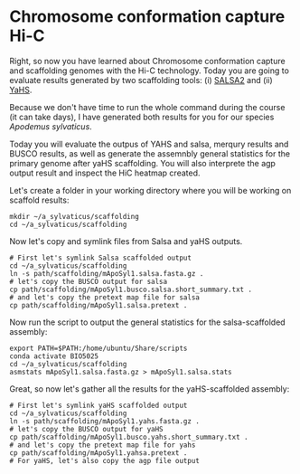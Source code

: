 # Chromosome conformation capture Hi-C

Right, so now you have learned about Chromosome conformation capture and scaffolding genomes with the Hi-C technology. Today you are going to evaluate results generated 
by two scaffolding tools: (i) [SALSA2](https://github.com/marbl/SALSA) and (ii) [YaHS](https://github.com/c-zhou/yahs). 

Because we don't have time to run the whole command during the course (it can take days), I have generated both results for you for our species *Apodemus sylvaticus*. 

Today you will evaluate the outpus of YAHS and salsa, merqury results and BUSCO results, as well as generate the assemnbly general statistics for the primary genome after yaHS scaffolding. You will also interprete the agp output result and inspect the HiC heatmap created.

Let's create a folder in your working directory where you will be working on scaffold results:

```console
mkdir ~/a_sylvaticus/scaffolding
cd ~/a_sylvaticus/scaffolding
```

Now let's copy and symlink files from Salsa and yaHS outputs.

```console
# First let's symlink Salsa scaffolded output
cd ~/a_sylvaticus/scaffolding
ln -s path/scaffolding/mApoSyl1.salsa.fasta.gz .
# let's copy the BUSCO output for salsa
cp path/scaffolding/mApoSyl1.busco.salsa.short_summary.txt .
# and let's copy the pretext map file for salsa
cp path/scaffolding/mApoSyl1.salsa.pretext .
```

Now run the script to output the general statistics for the salsa-scaffolded assembly:

```console
export PATH=$PATH:/home/ubuntu/Share/scripts
conda activate BIO5025
cd ~/a_sylvaticus/scaffolding
asmstats mApoSyl1.salsa.fasta.gz > mApoSyl1.salsa.stats
```

Great, so now let's gather all the results for the yaHS-scaffolded assembly:

```console
# First let's symlink yaHS scaffolded output
cd ~/a_sylvaticus/scaffolding
ln -s path/scaffolding/mApoSyl1.yahs.fasta.gz .
# let's copy the BUSCO output for yaHS
cp path/scaffolding/mApoSyl1.busco.yahs.short_summary.txt .
# and let's copy the pretext map file for yahs
cp path/scaffolding/mApoSyl1.yahsa.pretext .
# For yaHS, let's also copy the agp file output

```

